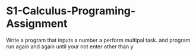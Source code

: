 # S1-Calculus-Programing-Assignment
Write a program that inputs a number a perform multipal task. and program run again and again until your not enter other than y
